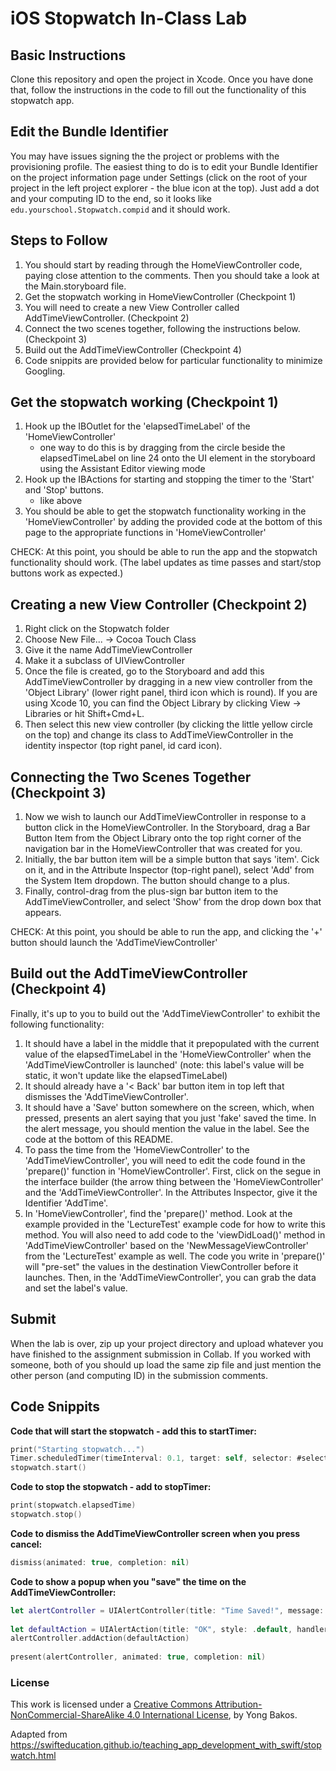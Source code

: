 # iOS Stopwatch In-Class Lab

## Basic Instructions

Clone this repository and open the project in Xcode.  Once you have done that, follow the instructions in the code to fill out the functionality of this stopwatch app.

## Edit the Bundle Identifier

You may have issues signing the the project or problems with the provisioning profile.  The easiest thing to do is to edit your Bundle Identifier on the project information page under Settings (click on the root of your project in the left project explorer - the blue icon at the top).  Just add a dot and your computing ID to the end, so it looks like `edu.yourschool.Stopwatch.compid` and it should work.

## Steps to Follow

1. You should start by reading through the HomeViewController code, paying close attention to the comments. Then you should take a look at the Main.storyboard file.
2. Get the stopwatch working in HomeViewController (Checkpoint 1)
3. You will need to create a new View Controller called AddTimeViewController. (Checkpoint 2)
3. Connect the two scenes together, following the instructions below. (Checkpoint 3)
5. Build out the AddTimeViewController (Checkpoint 4)
6. Code snippits are provided below for particular functionality to minimize Googling.

## Get the stopwatch working (Checkpoint 1)

1. Hook up the IBOutlet for the 'elapsedTimeLabel' of the 'HomeViewController' 
	- one way to do this is by dragging from the circle beside the elapsedTimeLabel on line 24 onto the UI element in the storyboard using the Assistant Editor viewing mode
2. Hook up the IBActions for starting and stopping the timer to the 'Start' and 'Stop' buttons.
	- like above
3. You should be able to get the stopwatch functionality working in the 'HomeViewController' by adding the provided code at the bottom of this page to the appropriate functions in 'HomeViewController'

CHECK: At this point, you should be able to run the app and the stopwatch functionality should work. (The label updates as time passes and start/stop buttons work as expected.)

## Creating a new View Controller (Checkpoint 2)

1. Right click on the Stopwatch folder
2. Choose New File... -> Cocoa Touch Class
3. Give it the name AddTimeViewController
4. Make it a subclass of UIViewController
5. Once the file is created, go to the Storyboard and add this AddTimeViewController by dragging in a new view controller from the 'Object Library' (lower right panel, third icon which is round).  If you are using Xcode 10, you can find the Object Library by clicking View -> Libraries or hit Shift+Cmd+L.
6. Then select this new view controller (by clicking the little yellow circle on the top) and change its class to AddTimeViewController in the identity inspector (top right panel, id card icon).

## Connecting the Two Scenes Together (Checkpoint 3)

1. Now we wish to launch our AddTimeViewController in response to a button click in the HomeViewController. In the Storyboard, drag a Bar Button Item from the Object Library onto the top right corner of the navigation bar in the HomeViewController that was created for you. 
2. Initially, the bar button item will be a simple button that says 'item'. Cick on it, and in the Attribute Inspector (top-right panel), select 'Add' from the System Item dropdown. The button should change to a plus.
3. Finally, control-drag from the plus-sign bar button item to the AddTimeViewController, and select 'Show' from the drop down box that appears.

CHECK: At this point, you should be able to run the app, and clicking the '+' button should launch the 'AddTimeViewController'

## Build out the AddTimeViewController (Checkpoint 4)

Finally, it's up to you to build out the 'AddTimeViewController' to exhibit the following functionality:

1. It should have a label in the middle that it prepopulated with the current value of the elapsedTimeLabel in the 'HomeViewController' when the 'AddTimeViewController is launched' (note: this label's value will be static, it won't update like the elapsedTimeLabel)
2. It should already have a '< Back' bar button item in top left that dismisses the 'AddTimeViewController'.
3. It should have a 'Save' button somewhere on the screen, which, when pressed, presents an alert saying that you just 'fake' saved the time. In the alert message, you should mention the value in the label.  See the code at the bottom of this README.
4. To pass the time from the 'HomeViewController' to the 'AddTimeViewController', you will need to edit the code found in the 'prepare()' function in 'HomeViewController'.  First, click on the segue in the interface builder (the arrow thing between the 'HomeViewController' and the 'AddTimeViewController'.  In the Attributes Inspector, give it the Identifier 'AddTime'.
5. In 'HomeViewController', find the 'prepare()' method.  Look at the example provided in the 'LectureTest' example code for how to write this method.  You will also need to add code to the 'viewDidLoad()' method in 'AddTimeViewController' based on the 'NewMessageViewController' from the 'LectureTest' example as well.  The code you write in 'prepare()' will "pre-set" the values in the destination ViewController before it launches.  Then, in the 'AddTimeViewController', you can grab the data and set the label's value.

## Submit

When the lab is over, zip up your project directory and upload whatever you have finished to the assignment submission in Collab.  If you worked with someone, both of you should up load the same zip file and just mention the other person (and computing ID) in the submission comments.

## Code Snippits

__Code that will start the stopwatch - add this to startTimer:__

```swift
print("Starting stopwatch...")
Timer.scheduledTimer(timeInterval: 0.1, target: self, selector: #selector(HomeViewController.updateElapsedTimeLabel(_:)), userInfo: nil, repeats: true)
stopwatch.start()
```

__Code to stop the stopwatch - add to stopTimer:__
```swift
print(stopwatch.elapsedTime)
stopwatch.stop()
```

__Code to dismiss the AddTimeViewController screen when you press cancel:__
```swift
dismiss(animated: true, completion: nil)
```

__Code to show a popup when you "save" the time on the AddTimeViewController:__
```swift
let alertController = UIAlertController(title: "Time Saved!", message: "You just fake saved the time " + timeLabel.text! + "!", preferredStyle: .alert)
        
let defaultAction = UIAlertAction(title: "OK", style: .default, handler: nil)
alertController.addAction(defaultAction)
        
present(alertController, animated: true, completion: nil)
```



### License

This work is licensed under a [Creative Commons Attribution-NonCommercial-ShareAlike 4.0 International License](https://creativecommons.org/licenses/by-nc-sa/4.0/), by Yong Bakos.

Adapted from https://swifteducation.github.io/teaching_app_development_with_swift/stopwatch.html
